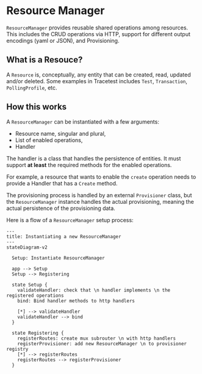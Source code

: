 # Resource Manager

`ResourceManager` provides reusable shared operations among resources. This includes the CRUD operations via HTTP, support for different output encodings (yaml or JSON), and Provisioning.


## What is a Resouce?

A `Resource` is, conceptually, any entity that can be created, read, updated and/or deleted.
Some examples in Tracetest includes `Test`, `Transaction`, `PollingProfile`, etc.

## How this works

A `ResourceManager` can be instantiated with a few arguments: 
- Resource name, singular and plural,
- List of enabled operations,
- Handler

The handler is a class that handles the persistence of entities. It must support **at least** the required methods for the enabled operations.

For example, a resource that wants to enable the `create` operation needs to provide a Handler that has a `Create` method.

The provisioning process is handled by an external `Provisioner` class, but the `ResourceManager` instance handles the actual provisioning, meaning the actual persistence of the provisioning data.

Here is a flow of a `ResourceManager` setup process:

```mermaid
---
title: Instantiating a new ResourceManager
---
stateDiagram-v2

  Setup: Instantiate ResourceManager
  
  app --> Setup
  Setup --> Registering
  
  state Setup {
    validateHandler: check that \n handler implements \n the registered operations
    bind: Bind handler methods to http handlers
    
    [*] --> validateHandler
    validateHandler --> bind
  }

  state Registering {
    registerRoutes: create mux subrouter \n with http handlers
    registerProvisioner: add new ResourceManager \n to provisioner registry
    [*] --> registerRoutes
    registerRoutes --> registerProvisioner
  }

```

